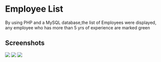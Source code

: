 # Employee List
By using PHP and a MySQL database,the list of Employees were displayed, any employee
who has more than 5 yrs of experience are marked green
## Screenshots

![](https://user-images.githubusercontent.com/90124241/189104926-a98ebe29-61e9-404b-9225-c5bf8fcf5af6.jpg)
![](https://user-images.githubusercontent.com/90124241/189105144-229b036f-d847-44bf-9ae7-151af5d8e597.jpg)
![](https://user-images.githubusercontent.com/90124241/189105188-fa0567f1-0ae0-41fb-8bd3-24d351e9658f.jpg)